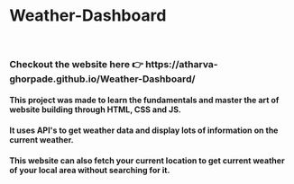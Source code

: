 <h1>Weather-Dashboard</h1>
<br/>
<h3>Checkout the website here 👉 https://atharva-ghorpade.github.io/Weather-Dashboard/</h3>
<h4>This project was made to learn the fundamentals and master the art of website building through HTML, CSS and JS.</h4>
<h4>It uses API's to get weather data and display lots of information on the current weather.</h4>
<h4>This website can also fetch your current location to get current weather of your local area without searching for it.</h4>
  

